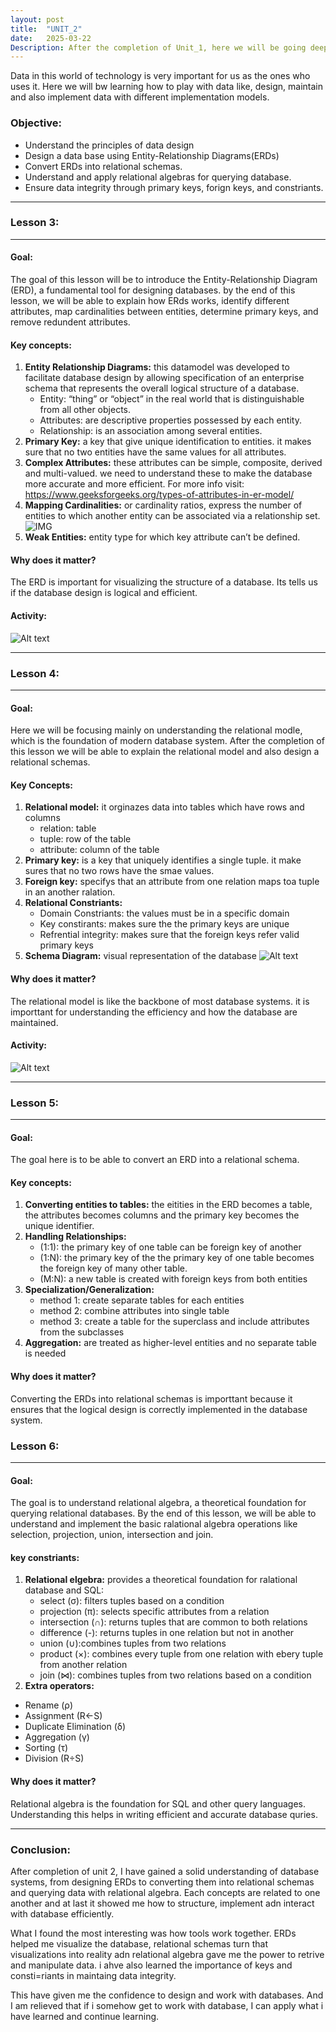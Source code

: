```yaml
---
layout: post
title:  "UNIT_2"
date:   2025-03-22
Description: After the completion of Unit_1, here we will be going deeper into the concepts of each data models.
---
```


<p class="intro"><span class="dropcap">D</span>ata in this world of technology is very important for us as the ones who uses it. Here we will bw learning how to play with data like, design, maintain and also implement data with different implementation models.</p>

### Objective:
- Understand the principles of data design
- Design a data base using Entity-Relationship Diagrams(ERDs)
- Convert ERDs into relational schemas.
- Understand and apply relational algebras for querying database.
- Ensure data integrity through primary keys, forign keys, and constriants.

---

### Lesson 3:

---

#### Goal:
The goal of this lesson will be to introduce the Entity-Relationship Diagram (ERD), a fundamental tool for designing databases. by the end of this lesson, we will be able to explain how ERds works, identify different attributes, map cardinalities between entities, determine primary keys, and remove redundent attributes.

#### Key concepts:
1. **Entity Relationship Diagrams:** this datamodel was developed to facilitate database design by allowing specification of an enterprise schema that represents the overall logical structure of a database.
    - Entity: “thing” or “object” in the real world that is distinguishable from all other objects.
    - Attributes: are descriptive properties possessed by each entity.
    - Relationship: is an association among several entities.
2. **Primary Key:** a key that give unique identification to entities. it makes sure that no two entities have the same values for all attributes.
3. **Complex Attributes:** these attributes can be simple, composite, derived and multi-valued. we need to understand these to make the database more accurate and more efficient.
For more info visit: https://www.geeksforgeeks.org/types-of-attributes-in-er-model/
4. **Mapping Cardinalities:** or cardinality ratios, express the number of entities to which another entity can be associated via a relationship set.
![IMG](<../assets/img/Mapping Cardinalitites.png>)
5. **Weak Entities:** entity type for which key attribute can’t be defined.

#### Why does it matter?
The ERD is important for visualizing the structure of a database. Its tells us if the database design is logical and efficient.

#### Activity:
![Alt text](../assets/img/ERD.png)

---

### Lesson 4:

---

#### Goal:
Here we will be focusing mainly on understanding the relational modle, which is the foundation of modern database system. After the completion of this lesson we will be able to explain the relational model and also design a relational schemas.

#### Key Concepts:
1. **Relational model:** it orginazes data into tables which have rows and columns
    - relation: table
    - tuple: row of the table
    - attribute: column of the table
2. **Primary key:** is a key that uniquely identifies a single tuple. it make sures that no two rows have the smae values.
3. **Foreign key:** specifys that an attribute from one relation maps toa tuple in an another ralation.
4. **Relational Constriants:**
    - Domain Constriants: the values must be in a specific domain
    - Key constirants: makes sure the the primary keys are unique
    - Refrential integrity: makes sure that the foreign keys refer valid primary keys
5. **Schema Diagram:** visual representation of the database
![Alt text](<../assets/img/schema diagram.png>)

#### Why does it matter?
The relational model is like the backbone of most database systems. it is importtant for understanding the efficiency and how the database are maintained.

#### Activity:
![Alt text](<../assets/img/schema diagram.png>)

---

### Lesson 5:

---

#### Goal:
The goal here is to be able to convert an ERD into a relational schema.

#### Key concepts:

1. **Converting entities to tables:** the eitities in the ERD becomes a table, the attributes becomes columns and the primary key becomes the unique identifier.
2. **Handling Relationships:**
    - (1:1): the primary key of one table can be foreign key of another
    - (1:N): the primary key of the the primary key of one table becomes the foreign key of many other table.
    - (M:N): a new table is created with foreign keys from both entities
3. **Specialization/Generalization:**
    - method 1: create separate tables for each entities
    - method 2: combine attributes into single table
    - method 3: create a table for the superclass and include attributes from the subclasses
4. **Aggregation:** are treated as higher-level entities and no separate table is needed

#### Why does it matter?
Converting the ERDs into relational schemas is importtant because it ensures that the logical design is correctly implemented in the database system.

### Lesson 6:

---

#### Goal:
The goal is to understand relational algebra, a theoretical foundation for querying relational databases. By the end of this lesson, we will be able to understand and implement the basic ralational algebra operations like selection, projection, union, intersection and join.

#### key constriants:
1. **Relational elgebra:** provides a theoretical foundation for ralational database and SQL:
    - select (σ): filters tuples based on a condition
    - projection (π): selects specific attributes from a relation
    - intersection (∩): returns tuples that are common to both relations
    - difference (-): returns tuples in one relation but not in another
    - union (∪):combines tuples from two relations
    - product (×): combines every tuple from one relation with ebery tuple from another relation
    - join (⋈): combines tuples from two relations based on a condition
2. **Extra operators:** 
- Rename (ρ)
- Assignment (R←S)
- Duplicate Elimination (δ)
- Aggregation (γ)
- Sorting (τ)
- Division (R÷S)

#### Why does it matter?
Relational algebra is the foundation for SQL and other query languages. Understanding this helps in writing efficient and accurate database quries.

---

### Conclusion:
After completion of unit 2, I have gained a solid understanding of database systems, from designing ERDs to converting them into relational schemas and querying data with relational algebra. Each concepts are related to one another and at last it showed me how to structure, implement adn interact with database efficiently.

What I found the most interesting was how tools work together. ERDs helped me visualize the database, relational schemas turn that visualizations into reality adn relational algebra gave me the power to retrive and manipulate data. i ahve also learned the importance of keys and consti=riants in maintaing data integrity.

This have given me the confidence to design and work with databases. And I am relieved that if i somehow get to work with database, I can apply what i have learned and continue learning.